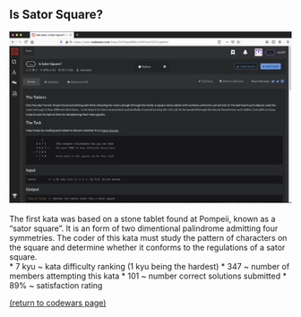 ## Is Sator Square?
<img src="images/is_sator_square_screen_shot.png?raw=true"/>
<br>
<br>
The first kata was based on a stone tablet found at Pompeii, known as a “sator square”. It is an form of two dimentional palindrome admitting four symmetries. The coder of this kata must study the pattern of characters on the square and determine whether it conforms to the regulations of a sator square.
<br>
* 7 kyu ~ kata difficulty ranking (1 kyu being the hardest)
* 347 ~ number of members attempting this kata
* 101 ~ number correct solutions submitted
* 89% ~ satisfaction rating


<a href="https://rowcased.github.io/alternate_page.html#creator">(return to codewars page)</a>
